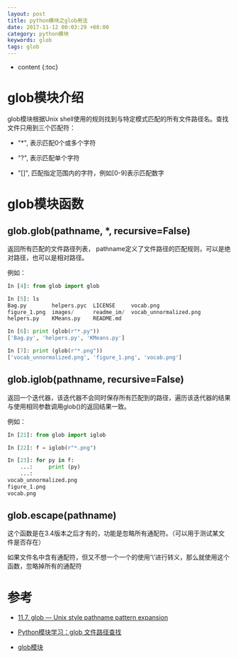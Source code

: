 ```yaml
---
layout: post
title: python模块之glob用法
date: 2017-11-12 00:03:29 +08:00
category: python模块
keywords: glob
tags: glob
---
```


* content
{:toc}

# glob模块介绍

glob模块根据Unix shell使用的规则找到与特定模式匹配的所有文件路径名。查找文件只用到三个匹配符：

- "*", 表示匹配0个或多个字符

- "?", 表示匹配单个字符

- "[]", 匹配指定范围内的字符，例如[0-9]表示匹配数字

# glob模块函数

## glob.glob(pathname, *, recursive=False)

返回所有匹配的文件路径列表， pathname定义了文件路径的匹配规则，可以是绝对路径，也可以是相对路径。

例如：

```python
In [4]: from glob import glob

In [5]: ls
Bag.py        helpers.pyc  LICENSE     vocab.png
figure_1.png  images/      readme_im/  vocab_unnormalized.png
helpers.py    KMeans.py    README.md

In [6]: print (glob(r"*.py"))
['Bag.py', 'helpers.py', 'KMeans.py']

In [7]: print (glob(r"*.png"))
['vocab_unnormalized.png', 'figure_1.png', 'vocab.png']
```

## glob.iglob(pathname, recursive=False)

返回一个迭代器，该迭代器不会同时保存所有匹配到的路径，遍历该迭代器的结果与使用相同参数调用glob()的返回结果一致。

例如：

```python
In [21]: from glob import iglob

In [22]: f = iglob(r"*.png")

In [23]: for py in f:
    ...:     print (py)
    ...:     
vocab_unnormalized.png
figure_1.png
vocab.png
```

## glob.escape(pathname)

这个函数是在3.4版本之后才有的，功能是忽略所有通配符。（可以用于测试某文件是否存在）

如果文件名中含有通配符，但又不想一个一个的使用’\’进行转义，那么就使用这个函数，忽略掉所有的通配符

# 参考

- [11.7. glob — Unix style pathname pattern expansion](https://docs.python.org/3.6/library/glob.html#module-glob)

- [Python模块学习：glob 文件路径查找](http://python.jobbole.com/81552/)

- [glob模块](http://blog.csdn.net/jy692405180/article/details/52245829)
